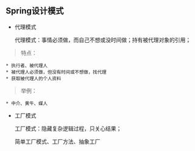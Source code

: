 Spring设计模式
---

* 代理模式
  
   代理模式：事情必须做，而自己不想或没时间做；持有被代理对象的引用；
>特点：

    * 执行者、被代理人
    * 被代理人必须做，但没有时间或不想做，找代理
    * 获取被代理人的个人资料
>举例：

    * 中介、黄牛、媒人
    
* 工厂模式

  工厂模式：隐藏复杂逻辑过程，只关心结果；
  
  简单工厂模式、工厂方法、抽象工厂